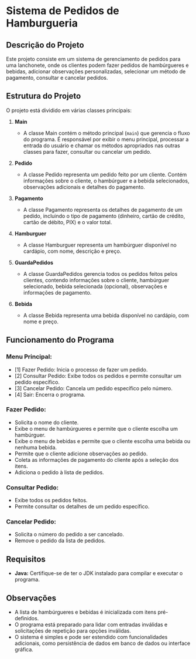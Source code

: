 # Sistema de Pedidos de Hamburgueria

## Descrição do Projeto

Este projeto consiste em um sistema de gerenciamento de pedidos para uma lanchonete, onde os clientes podem fazer pedidos de hambúrgueres e bebidas, adicionar observações personalizadas, selecionar um método de pagamento, consultar e cancelar pedidos.

## Estrutura do Projeto

O projeto está dividido em várias classes principais:

1. **Main**
   - A classe Main contém o método principal (`main`) que gerencia o fluxo do programa. É responsável por exibir o menu principal, processar a entrada do usuário e chamar os métodos apropriados nas outras classes para fazer, consultar ou cancelar um pedido.

2. **Pedido**
   - A classe Pedido representa um pedido feito por um cliente. Contém informações sobre o cliente, o hambúrguer e a bebida selecionados, observações adicionais e detalhes do pagamento.

3. **Pagamento**
   - A classe Pagamento representa os detalhes de pagamento de um pedido, incluindo o tipo de pagamento (dinheiro, cartão de crédito, cartão de débito, PIX) e o valor total.

4. **Hamburguer**
   - A classe Hamburguer representa um hambúrguer disponível no cardápio, com nome, descrição e preço.

5. **GuardaPedidos**
   - A classe GuardaPedidos gerencia todos os pedidos feitos pelos clientes, contendo informações sobre o cliente, hambúrguer selecionado, bebida selecionada (opcional), observações e informações de pagamento.

6. **Bebida**
   - A classe Bebida representa uma bebida disponível no cardápio, com nome e preço.

## Funcionamento do Programa

### Menu Principal:

- [1] Fazer Pedido: Inicia o processo de fazer um pedido.
- [2] Consultar Pedido: Exibe todos os pedidos e permite consultar um pedido específico.
- [3] Cancelar Pedido: Cancela um pedido específico pelo número.
- [4] Sair: Encerra o programa.

### Fazer Pedido:

- Solicita o nome do cliente.
- Exibe o menu de hambúrgueres e permite que o cliente escolha um hambúrguer.
- Exibe o menu de bebidas e permite que o cliente escolha uma bebida ou nenhuma bebida.
- Permite que o cliente adicione observações ao pedido.
- Coleta as informações de pagamento do cliente após a seleção dos itens.
- Adiciona o pedido à lista de pedidos.

### Consultar Pedido:

- Exibe todos os pedidos feitos.
- Permite consultar os detalhes de um pedido específico.

### Cancelar Pedido:

- Solicita o número do pedido a ser cancelado.
- Remove o pedido da lista de pedidos.

## Requisitos

- **Java:** Certifique-se de ter o JDK instalado para compilar e executar o programa.

## Observações

- A lista de hambúrgueres e bebidas é inicializada com itens pré-definidos.
- O programa está preparado para lidar com entradas inválidas e solicitações de repetição para opções inválidas.
- O sistema é simples e pode ser estendido com funcionalidades adicionais, como persistência de dados em banco de dados ou interface gráfica.
